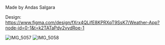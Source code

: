 Made by Andas Salgara


Design: https://www.figma.com/design/fXrx4QLifE8KPRXqT9SsK7/Weather-App?node-id=0-1&t=k2TATaPdy2vydRoe-1


![IMG_5057](https://github.com/user-attachments/assets/d4698911-d116-412e-9fe8-0f5ddc36f92d) 
![IMG_5058](https://github.com/user-attachments/assets/fd77c8a6-cfb4-476c-9978-c0849c0d51fc)

